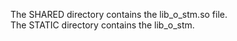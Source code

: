 The SHARED directory contains the lib_o_stm.so file.<br>
The STATIC directory contains the lib_o_stm.<br>